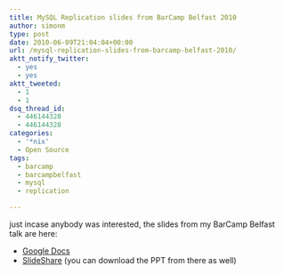 ```yaml
---
title: MySQL Replication slides from BarCamp Belfast 2010
author: simonm
type: post
date: 2010-06-09T21:04:04+00:00
url: /mysql-replication-slides-from-barcamp-belfast-2010/
aktt_notify_twitter:
  - yes
  - yes
aktt_tweeted:
  - 1
  - 1
dsq_thread_id:
  - 446144328
  - 446144328
categories:
  - '*nix'
  - Open Source
tags:
  - barcamp
  - barcampbelfast
  - mysql
  - replication

---
```

just incase anybody was interested, the slides from my BarCamp Belfast talk are here:

  * [Google Docs][1]
  * [SlideShare][2] (you can download the PPT from there as well)

 [1]: http://docs.google.com/present/edit?id=0AYkljUJw32jSZGQ4Z2tyYl82MGcyaGh4cWR4&hl=en_GB
 [2]: http://www.slideshare.net/simonmccartney/scaling-your-app-with-mysql-replication